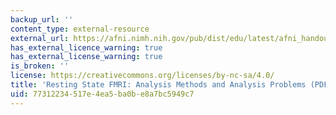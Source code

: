 ```yaml
---
backup_url: ''
content_type: external-resource
external_url: https://afni.nimh.nih.gov/pub/dist/edu/latest/afni_handouts/afni23_restingstate.pdf
has_external_licence_warning: true
has_external_license_warning: true
is_broken: ''
license: https://creativecommons.org/licenses/by-nc-sa/4.0/
title: 'Resting State FMRI: Analysis Methods and Analysis Problems (PDF)'
uid: 77312234-517e-4ea5-ba0b-e8a7bc5949c7
---
```

